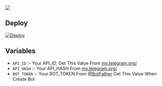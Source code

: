 

<img src="https://te.legra.ph/file/08d9ea8216912817d5184.jpg">


## Deploy

[![Deploy](https://www.herokucdn.com/deploy/button.svg)](https://heroku.com/deploy?template=https://github.com/NewGangster/LyricsBot)



## Variables

- `API_ID` :- Your API_ID, Get This Value From [my.telegram.org/](https://my.telegram.org/)
- `API_HASH` :- Your API_HASH From [my.telegram.org/](https://my.telegram.org/)
- `BOT_TOKEN` :- Your BOT_TOKEN From [@BotFather](https://telegram.me/BotFather) Get This Value When Create Bot




